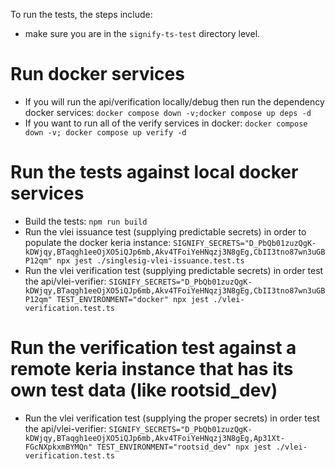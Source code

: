 To run the tests, the steps include:
* make sure you are in the `signify-ts-test` directory level.

# Run docker services
* If you will run the api/verification locally/debug then run the dependency docker services:
```docker compose down -v;docker compose up deps -d```
* If you want to run all of the verify services in docker:
```docker compose down -v; docker compose up verify -d```

# Run the tests against local docker services
* Build the tests: ```npm run build```
* Run the vlei issuance test (supplying predictable secrets) in order to populate the docker keria instance:
```SIGNIFY_SECRETS="D_PbQb01zuzQgK-kDWjqy,BTaqgh1eeOjXO5iQJp6mb,Akv4TFoiYeHNqzj3N8gEg,CbII3tno87wn3uGBP12qm" npx jest ./singlesig-vlei-issuance.test.ts```
* Run the vlei verification test (supplying predictable secrets) in order test the api/vlei-verifier:
```SIGNIFY_SECRETS="D_PbQb01zuzQgK-kDWjqy,BTaqgh1eeOjXO5iQJp6mb,Akv4TFoiYeHNqzj3N8gEg,CbII3tno87wn3uGBP12qm" TEST_ENVIRONMENT="docker" npx jest ./vlei-verification.test.ts```

# Run the verification test against a remote keria instance that has its own test data (like rootsid_dev)
* Run the vlei verification test (supplying the proper secrets) in order test the api/vlei-verifier:
```SIGNIFY_SECRETS="D_PbQb01zuzQgK-kDWjqy,BTaqgh1eeOjXO5iQJp6mb,Akv4TFoiYeHNqzj3N8gEg,Ap31Xt-FGcNXpkxmBYMQn" TEST_ENVIRONMENT="rootsid_dev" npx jest ./vlei-verification.test.ts```
